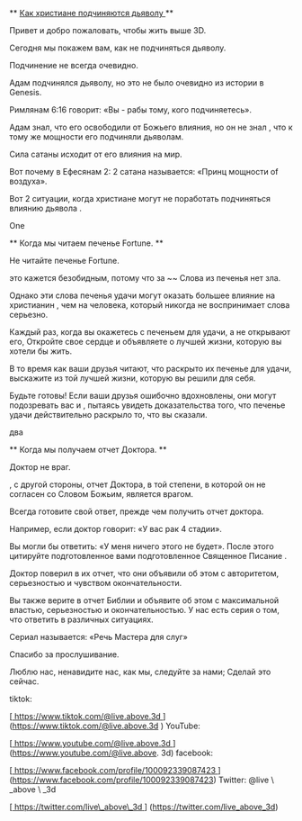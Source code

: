 ** <u> Как христиане подчиняются дьяволу </u> **

Привет и добро пожаловать, чтобы жить выше 3D.

Сегодня мы покажем вам, как не подчиняться дьяволу.

Подчинение не всегда очевидно.

Адам подчинялся дьяволу, но это не было очевидно из истории в
Genesis.

Римлянам 6:16 говорит: «Вы - рабы тому, кого подчиняетесь».

Адам знал, что его освободили от Божьего влияния, но он не знал
, что к тому же мощности его подчиняли дьяволам.

Сила сатаны исходит от его влияния на мир.

Вот почему в Ефесянам 2: 2 сатана называется: «Принц мощности
of воздуха».

Вот 2 ситуации, когда христиане могут не поработать подчиняться влиянию дьявола
.

One

** Когда мы читаем печенье Fortune. **

Не читайте печенье Fortune.

это кажется безобидным, потому что за ~~
Слова из печенья нет зла.

Однако эти слова печенья удачи могут оказать большее влияние на христианин
, чем на человека, который никогда не воспринимает слова серьезно.

Каждый раз, когда вы окажетесь с печеньем для удачи, а не открывают его,
Откройте свое сердце и объявляете о лучшей жизни, которую вы хотели бы жить.

В то время как ваши друзья читают, что раскрыто их печенье для удачи, выскажите
из той лучшей жизни, которую вы решили для себя.

Будьте готовы! Если ваши друзья ошибочно вдохновлены, они могут подозревать вас и
, пытаясь увидеть доказательства того, что печенье удачи действительно раскрыло то, что вы сказали.

два

** Когда мы получаем отчет Доктора. **

Доктор не враг.

, с другой стороны, отчет Доктора, в той степени, в которой он не согласен
со Словом Божьим, является врагом.

Всегда готовите свой ответ, прежде чем получить отчет доктора.

Например, если доктор говорит: «У вас рак 4 стадии».

Вы могли бы ответить: «У меня ничего этого не будет». После этого цитируйте подготовленное вами подготовленное Священное Писание
.

Доктор поверил в их отчет, что они объявили об этом с
авторитетом, серьезностью и чувством окончательности.

Вы также верите в отчет Библии и объявите об этом с максимальной властью, серьезностью и окончательностью.
У нас есть серия о том, что ответить в различных ситуациях.

Сериал называется: «Речь Мастера для слуг»

Спасибо за прослушивание.

Люблю нас, ненавидите нас, как мы, следуйте за нами; Сделай это сейчас.

tiktok:

[<u> https://www.tiktok.com/@live.above.3d </u>] (https://www.tiktok.com/@live.above.3d )
YouTube:

[<u> https://www.youtube.com/@live.above.3d </u>] (https://www.youtube.com/@live.above. 3d)
facebook:

[<u> https://www.facebook.com/profile/100092339087423 </u>] (https://www.facebook.com/profile/100092339087423)
Twitter: @live \ _above \ _3d

[<u> https://twitter.com/live\_above\_3d </u>] (https://twitter.com/live_above_3d)